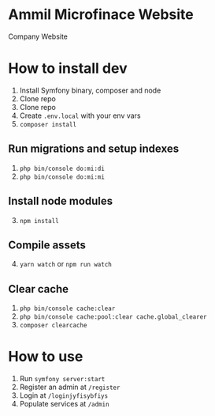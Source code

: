 # Ammil Microfinace Website

Company Website

# How to install dev
1. Install Symfony binary, composer and node
1. Clone repo
1. Clone repo
2. Create `.env.local` with your env vars
3. `composer install`
## Run migrations and setup indexes
1. `php bin/console do:mi:di`
2. `php bin/console do:mi:mi`
## Install node modules
3. `npm install`
## Compile assets
4. `yarn watch` or `npm run watch`
## Clear cache 
1. `php bin/console cache:clear`
1. `php bin/console cache:pool:clear cache.global_clearer`
2. `composer clearcache`

# How to use

1. Run `symfony server:start`
1. Register an admin at `/register`
1. Login  at `/loginjyfisybfiys`
1. Populate services at `/admin`